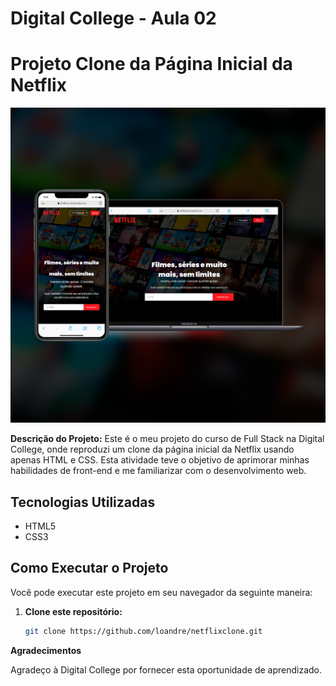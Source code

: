 # Digital College - Aula 02

# Projeto Clone da Página Inicial da Netflix

![Página Inicial da Netflix](./imagens/netflix-clone.png.png)

**Descrição do Projeto:** Este é o meu projeto do curso de Full Stack na Digital College, onde reproduzi um clone da página inicial da Netflix usando apenas HTML e CSS. Esta atividade teve o objetivo de aprimorar minhas habilidades de front-end e me familiarizar com o desenvolvimento web.

## Tecnologias Utilizadas

- HTML5
- CSS3

## Como Executar o Projeto

Você pode executar este projeto em seu navegador da seguinte maneira:

1. **Clone este repositório:**

   ```bash
   git clone https://github.com/loandre/netflixclone.git

**Agradecimentos**

Agradeço à Digital College por fornecer esta oportunidade de aprendizado.

